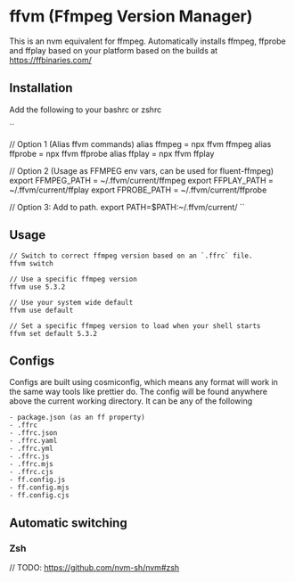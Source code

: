 # ffvm (Ffmpeg Version Manager)

This is an nvm equivalent for ffmpeg. Automatically installs ffmpeg, ffprobe and ffplay based on your platform based on the builds at https://ffbinaries.com/

## Installation

Add the following to your bashrc or zshrc

``

// Option 1 (Alias ffvm commands)
alias ffmpeg = npx ffvm ffmpeg
alias ffprobe = npx ffvm ffprobe
alias ffplay = npx ffvm ffplay

// Option 2 (Usage as FFMPEG env vars, can be used for fluent-ffmpeg)
export FFMPEG_PATH = ~/.ffvm/current/ffmpeg
export FFPLAY_PATH = ~/.ffvm/current/ffplay
export FPROBE_PATH = ~/.ffvm/current/ffprobe

// Option 3: Add to path.
export PATH=$PATH:~/.ffvm/current/
``

## Usage

```
// Switch to correct ffmpeg version based on an `.ffrc` file.
ffvm switch

// Use a specific ffmpeg version
ffvm use 5.3.2

// Use your system wide default
ffvm use default

// Set a specific ffmpeg version to load when your shell starts
ffvm set default 5.3.2
```

## Configs

Configs are built using cosmiconfig, which means any format will work in the same way tools like prettier do.
The config will be found anywhere above the current working directory.
It can be any of the following

```
- package.json (as an ff property)
- .ffrc
- .ffrc.json
- .ffrc.yaml
- .ffrc.yml
- .ffrc.js
- .ffrc.mjs
- .ffrc.cjs
- ff.config.js
- ff.config.mjs
- ff.config.cjs
```

## Automatic switching

### Zsh

// TODO: https://github.com/nvm-sh/nvm#zsh
